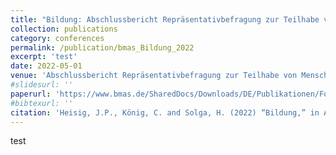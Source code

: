 ```yaml
---
title: "Bildung: Abschlussbericht Repräsentativbefragung zur Teilhabe von Menschen mit Behinderungen"
collection: publications
category: conferences
permalink: /publication/bmas_Bildung_2022
excerpt: 'test'
date: 2022-05-01
venue: 'Abschlussbericht Repräsentativbefragung zur Teilhabe von Menschen mit Behinderungen'
#slidesurl: ''
paperurl: 'https://www.bmas.de/SharedDocs/Downloads/DE/Publikationen/Forschungsberichte/fb-598-abschlussbericht-repraesentativumfrage-teilhabe.pdf?__blob=publicationFile&v=2'
#bibtexurl: ''
citation: 'Heisig, J.P., König, C. and Solga, H. (2022) “Bildung,” in Abschlussbericht Repräsentativbefragung zur Teilhabe von Menschen mit Behinderungen. Bonn: Bundesministerium für Arbeit und Soziales.'
---
```


test
